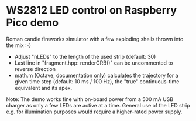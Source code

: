 # WS2812 LED control on Raspberry Pico demo

Roman candle fireworks simulator with a few exploding shells thrown into the mix :-)
- Adjust "nLEDs" to the length of the used strip (default: 30)
- Last line in "fragment.hpp: renderGRB()" can be uncommented to reverse direction
- math.m (Octave, documentation only) calculates the trajectory for a given time step (default: 10 ms / 100 Hz), the "true" continuous-time equivalent and its apex.

Note: The demo works fine with on-board power from a 500 mA USB charger as only a few LEDs are active at a time. General use of the LED strip e.g. for illumination purposes would require a higher-rated power supply.